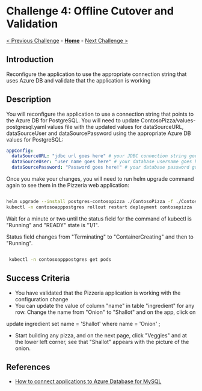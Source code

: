 # Challenge 4: Offline Cutover and Validation

[< Previous Challenge](./03-offline-migration.md) - **[Home](../README.md)** - [Next Challenge >](./05-online-migration.md)

## Introduction
 Reconfigure the application to use the appropriate connection string that uses Azure DB and validate that the application is working

## Description
You will reconfigure the application to use a connection string that points to the Azure DB for PostgreSQL. You will need to update ContosoPizza/values-postgresql.yaml values file with the updated values for dataSourceURL, dataSourceUser and dataSourcePassword using the appropriate Azure DB values for PostgreSQL:

```yaml
appConfig:
  dataSourceURL: "jdbc url goes here" # your JDBC connection string goes here
  dataSourceUser: "user name goes here" # your database username goes here
  dataSourcePassword: "Password goes here!" # your database password goes here
```
Once you make your changes, you will need to run helm upgrade command again to see them in the Pizzeria web application:

```bash

helm upgrade --install postgres-contosopizza ./ContosoPizza -f ./ContosoPizza/values.yaml -f ./ContosoPizza/values-postgresql.yaml
kubectl -n contosoapppostgres rollout restart deployment contosopizza
```

Wait for a minute or two until the status field for the command of kubectl is  "Running" and "READY" state is "1/1".

Status field changes from "Terminating" to "ContainerCreating" and then to "Running".

```bash

 kubectl -n contosoapppostgres get pods

```

## Success Criteria

* You have validated that the Pizzeria application is working with the configuration change
* You can update the value of column  "name" in table "ingredient" for any row. Change the name from "Onion" to "Shallot" and on the app, click on

 update ingredient set name = 'Shallot' where name = 'Onion' ;

* Start building any pizza, and on the next page, click "Veggies" and at the lower left corner, see that "Shallot" appears with the picture of the onion.


## References

* [How to connect applications to Azure Database for MySQL](https://docs.microsoft.com/en-us/azure/mysql/howto-connection-string)
